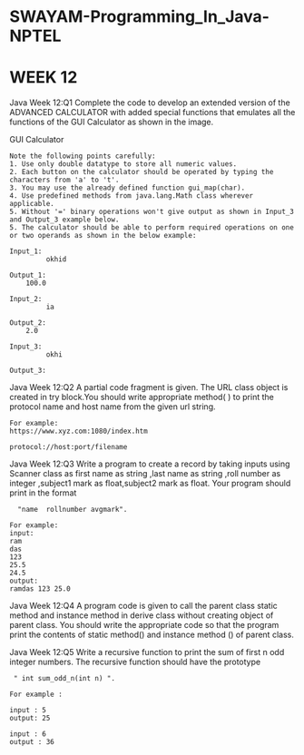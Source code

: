 # SWAYAM-Programming_In_Java-NPTEL


# WEEK 12
Java Week 12:Q1 Complete the code to develop an extended version of the ADVANCED CALCULATOR with added special functions that emulates all the functions of the GUI Calculator as shown in the image.

GUI Calculator

    Note the following points carefully:
    1. Use only double datatype to store all numeric values.
    2. Each button on the calculator should be operated by typing the characters from 'a' to 't'.
    3. You may use the already defined function gui_map(char).
    4. Use predefined methods from java.lang.Math class wherever applicable.
    5. Without '=' binary operations won't give output as shown in Input_3 and Output_3 example below.
    5. The calculator should be able to perform required operations on one or two operands as shown in the below example:

    Input_1:
             okhid

    Output_1:
        100.0

    Input_2:
             ia

    Output_2:
        2.0

    Input_3:
             okhi

    Output_3:

Java Week 12:Q2 A partial code fragment is given. The URL class object is created in try block.You should write appropriate method( ) to print the protocol name and host name from the given url string.

    For example:
    https://www.xyz.com:1080/index.htm

    protocol://host:port/filename

Java Week 12:Q3 Write a program to create a record by taking inputs using Scanner class as first name as string ,last name as string ,roll number as integer ,subject1 mark as float,subject2 mark as float. Your program should print in the format

      "name  rollnumber avgmark".

    For example:
    input:
    ram
    das
    123
    25.5
    24.5
    output:
    ramdas 123 25.0
Java Week 12:Q4 A program code is given to call the parent class static method and instance method in derive class without creating object of parent class. You should write the appropriate code so that the program print the contents of static method() and instance method () of parent class.

Java Week 12:Q5 Write a recursive function to print the sum of first n odd integer numbers. The recursive function should have the prototype

     " int sum_odd_n(int n) ".

    For example :

    input : 5
    output: 25 

    input : 6
    output : 36
